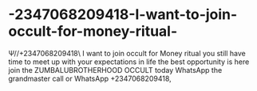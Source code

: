 # -2347068209418-I-want-to-join-occult-for-money-ritual-
Ψ//+2347068209418\\ I want to join occult for Money ritual you still have time to meet up with your expectations in life the best opportunity is here join the ZUMBALUBROTHERHOOD OCCULT today WhatsApp the grandmaster call or  WhatsApp +2347068209418, 
